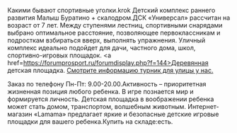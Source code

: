 Какими бывают спортивные уголки.krok Детский комплекс раннего развития Малыш Буратино + скалодром.ДСК «Универсал» рассчитан на возраст от 7 лет. Между ступенями лестниц, спортивными снарядами выбрано оптимальное расстояние, позволяющее первоклассникам и подросткам взбираться вверх, выполнять упражнения. Уличный комплекс идеально подойдет для дачи, частного дома, школ, спортивно-игровых площадок. 
<a href=https://forumprosport.ru/forumdisplay.php?f=144>Деревянная детская площадка.</a>
<a href=http://health-tools.ru/1-5-2-0/>Смотрите информацию турник для улицы у нас.</a>
 
Заказ по телефону Пн-Пт: 9.00-20.00.Активность – приоритетная жизненная позиция любого ребенка. В игре познается мир и формируется личность. Детская площадка в воображении ребенка может стать домом, транспортом, волшебным животным. Интернет-магазин «Lamama» предлагает яркие и безопасные детские игровые площадки для вашего ребенка.Купить на складе:есть.